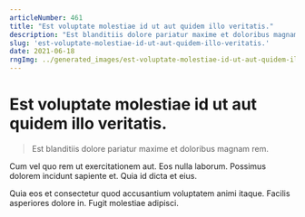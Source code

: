 ```yaml
---
articleNumber: 461
title: "Est voluptate molestiae id ut aut quidem illo veritatis."
description: "Est blanditiis dolore pariatur maxime et doloribus magnam rem."
slug: 'est-voluptate-molestiae-id-ut-aut-quidem-illo-veritatis.'
date: 2021-06-18
rngImg: ../generated_images/est-voluptate-molestiae-id-ut-aut-quidem-illo-veritatis..jpg
---
```


# Est voluptate molestiae id ut aut quidem illo veritatis.

> Est blanditiis dolore pariatur maxime et doloribus magnam rem.

Cum vel quo rem ut exercitationem aut. Eos nulla laborum. Possimus dolorem incidunt sapiente et. Quia id dicta et eius.
 Quia eos et consectetur quod accusantium voluptatem animi itaque. Facilis asperiores dolore in. Fugit molestiae adipisci.

